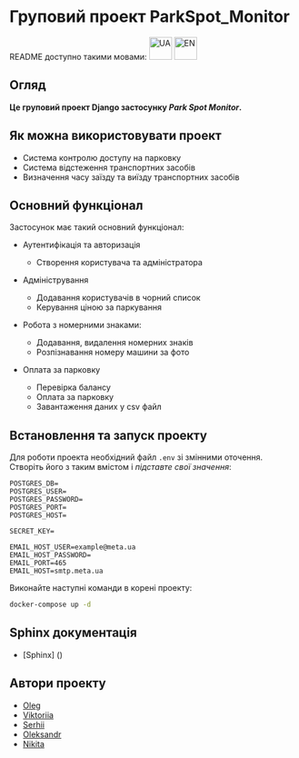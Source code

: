 # Груповий проект ParkSpot_Monitor

README доступно такими мовами:
<a href="https://https://github.com/olegdenko/ParkSpot_Monitor/blob/dev/README.md">
<img src="https://em-content.zobj.net/thumbs/120/apple/354/flag-ukraine_1f1fa-1f1e6.png" alt="UA" width="40" height="40"></a>
<a href="https://github.com/olegdenko/ParkSpot_Monitor/blob/dev/README.eng.md">
<img src="https://em-content.zobj.net/thumbs/120/apple/354/flag-united-states_1f1fa-1f1f8.png" alt="EN" width="40" height="40"></a>


## **Огляд**

**Це груповий проект Django застосунку *Park Spot Monitor*.**

## Як можна використовувати проект

* Система контролю доступу на парковку
* Система відстеження транспортних засобів
* Визначення часу заїзду та виїзду транспортних засобів

##  **Основний функціонал**

Застосунок має такий основний функціонал:
* Аутентифікація та авторизація
    * Створення користувача та адміністратора

* Адміністрування
    * Додавання користувачів в чорний список
    * Керування ціною за паркування

* Робота з номерними знаками:
    * Додавання, видалення номерних знаків
    * Розпізнавання номеру машини за фото

* Оплата за парковку
    * Перевірка балансу
    * Оплата за парковку
    * Завантаження даних у csv файл

## **Встановлення та запуск проекту** 

Для роботи проекта необхідний файл `.env` зі змінними оточення.
Створіть його з таким вмістом і *підставте свої значення*:

```dotenv
POSTGRES_DB=
POSTGRES_USER=
POSTGRES_PASSWORD=
POSTGRES_PORT=
POSTGRES_HOST= 

SECRET_KEY=

EMAIL_HOST_USER=example@meta.ua
EMAIL_HOST_PASSWORD=
EMAIL_PORT=465
EMAIL_HOST=smtp.meta.ua
```

Виконайте наступні команди в корені проекту:
```bash
docker-compose up -d
```
## Sphinx документація
* [Sphinx] ()

##  **Автори проекту** 
* [Oleg](https://github.com/olegdenko)
* [Viktoriia](https://github.com/Nilinz)
* [Serhii](https://github.com/SerhiiAndreiko)
* [Oleksandr](https://github.com/SVcheburator)
* [Nikita](https://github.com/Nikita-devel)